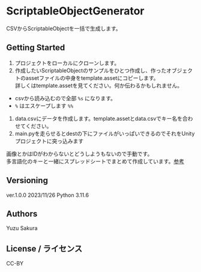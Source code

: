 # ScriptableObjectGenerator

CSVからScriptableObjectを一括で生成します。

## Getting Started

 1. プロジェクトをローカルにクローンします。
 1. 作成したいScriptableObjectのサンプルをひとつ作成し、作ったオブジェクトのassetファイルの中身をtemplate.assetにコピーします。  
  詳しくはtemplate.assetを見てください。何か伝わるかもしれません。
   - csvから読み込むので全部 `%s` になります。
   - `%` はエスケープします `%%` 
 1. data.csvにデータを作成します。template.assetとdata.csvでキー名を合わせてください。
 1. main.pyを走らせるとdestの下にファイルがいっぱいできるのでそれをUnityプロジェクトに突っ込みます

画像とかはIDがわからないとどうしようもないので手動です。  
多言語化のキーと一緒にスプレッドシートでまとめて作成しています。[参考](https://docs.google.com/spreadsheets/d/1HHGQFHJcoigDjmx84NPZgxaJ6_Rk0xW3K8GiPmvGY4c/edit?usp=sharing)

## Versioning
ver.1.0.0 2023/11/26 Python 3.11.6

## Authors

Yuzu Sakura

## License / ライセンス

CC-BY